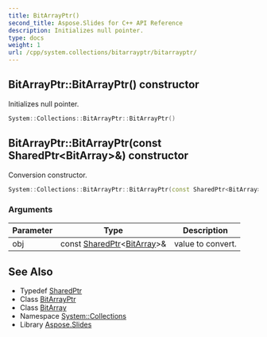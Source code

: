 ```yaml
---
title: BitArrayPtr()
second_title: Aspose.Slides for C++ API Reference
description: Initializes null pointer.
type: docs
weight: 1
url: /cpp/system.collections/bitarrayptr/bitarrayptr/
---
```

## BitArrayPtr::BitArrayPtr() constructor


Initializes null pointer.

```cpp
System::Collections::BitArrayPtr::BitArrayPtr()
```

## BitArrayPtr::BitArrayPtr(const SharedPtr\<BitArray\>\&) constructor


Conversion constructor.

```cpp
System::Collections::BitArrayPtr::BitArrayPtr(const SharedPtr<BitArray> &obj)
```


### Arguments

| Parameter | Type | Description |
| --- | --- | --- |
| obj | const [SharedPtr](../../../system/sharedptr/)\<[BitArray](../../bitarray/)\>\& | value to convert. |

## See Also

* Typedef [SharedPtr](../../system/sharedptr/)
* Class [BitArrayPtr](./)
* Class [BitArray](../bitarray/)
* Namespace [System::Collections](../)
* Library [Aspose.Slides](../../)